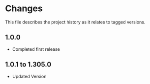 # Changes
This file describes the project history as it relates to tagged versions.

## 1.0.0
- Completed first release

## 1.0.1 to 1.305.0
- Updated Version

